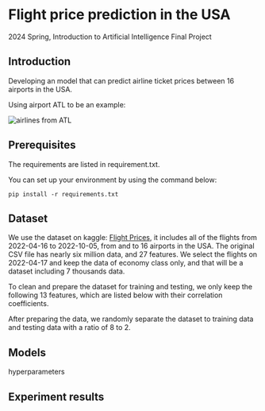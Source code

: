 # Flight price prediction in the USA
2024 Spring, Introduction to Artificial Intelligence Final Project

## Introduction
Developing an model that can predict airline ticket prices between 16 airports in the USA.  

Using airport ATL to be an example:  

![airlines from ATL](http://www.gcmap.com/map?P=ATL-BOS%0D%0AATL-CLT%0D%0AATL-DEN%0D%0AATL-DFW%0D%0AATL-DTW%0D%0AATL-EWR%0D%0AATL-IAD%0D%0AATL-JFK%0D%0AATL-LAX%0D%0AATL-LGA%0D%0AATL-MIA%0D%0AATL-OAK%0D%0AATL-ORD%0D%0AATL-PHL%0D%0AATL-SFO%0D%0A&MS=wls&MR=300&MX=720x360&PM=*)

## Prerequisites
The requirements are listed in requirement.txt. 

You can set up your environment by using the command below:

    pip install -r requirements.txt

## Dataset
We use the dataset on kaggle: [Flight Prices](https://www.kaggle.com/datasets/dilwong/flightprices/data), it includes all of the flights from 2022-04-16 to 2022-10-05, from and to 16 airports in the USA. The original CSV file has nearly six million data, and 27 features. We select the flights on 2022-04-17 and keep the data of economy class only, and that will be a dataset including 7 thousands data. 

To clean and prepare the dataset for training and testing, we only keep the following 13 features, which are listed below with their correlation coefficients.

After preparing the data, we randomly separate the dataset to training data and testing data with a ratio of 8 to 2.

## Models 

hyperparameters

## Experiment results
